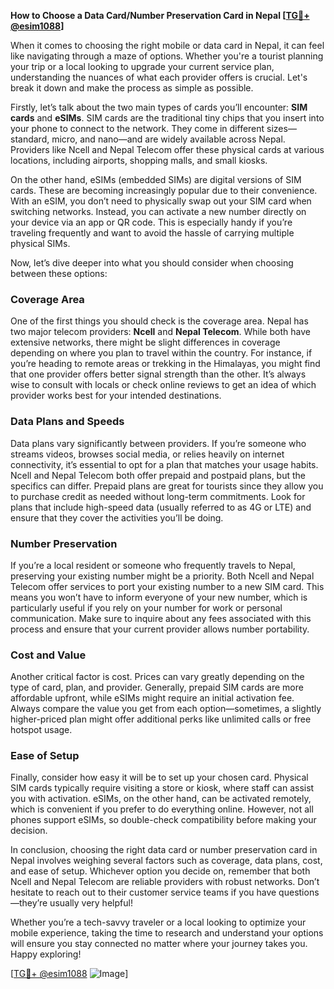 **How to Choose a Data Card/Number Preservation Card in Nepal [[TG💪+ @esim1088](https://t.me/s/esim1088)]**

When it comes to choosing the right mobile or data card in Nepal, it can feel like navigating through a maze of options. Whether you're a tourist planning your trip or a local looking to upgrade your current service plan, understanding the nuances of what each provider offers is crucial. Let's break it down and make the process as simple as possible.

Firstly, let’s talk about the two main types of cards you’ll encounter: **SIM cards** and **eSIMs**. SIM cards are the traditional tiny chips that you insert into your phone to connect to the network. They come in different sizes—standard, micro, and nano—and are widely available across Nepal. Providers like Ncell and Nepal Telecom offer these physical cards at various locations, including airports, shopping malls, and small kiosks.

On the other hand, eSIMs (embedded SIMs) are digital versions of SIM cards. These are becoming increasingly popular due to their convenience. With an eSIM, you don’t need to physically swap out your SIM card when switching networks. Instead, you can activate a new number directly on your device via an app or QR code. This is especially handy if you’re traveling frequently and want to avoid the hassle of carrying multiple physical SIMs.

Now, let’s dive deeper into what you should consider when choosing between these options:

### Coverage Area

One of the first things you should check is the coverage area. Nepal has two major telecom providers: **Ncell** and **Nepal Telecom**. While both have extensive networks, there might be slight differences in coverage depending on where you plan to travel within the country. For instance, if you’re heading to remote areas or trekking in the Himalayas, you might find that one provider offers better signal strength than the other. It’s always wise to consult with locals or check online reviews to get an idea of which provider works best for your intended destinations.

### Data Plans and Speeds

Data plans vary significantly between providers. If you’re someone who streams videos, browses social media, or relies heavily on internet connectivity, it’s essential to opt for a plan that matches your usage habits. Ncell and Nepal Telecom both offer prepaid and postpaid plans, but the specifics can differ. Prepaid plans are great for tourists since they allow you to purchase credit as needed without long-term commitments. Look for plans that include high-speed data (usually referred to as 4G or LTE) and ensure that they cover the activities you’ll be doing.

### Number Preservation

If you’re a local resident or someone who frequently travels to Nepal, preserving your existing number might be a priority. Both Ncell and Nepal Telecom offer services to port your existing number to a new SIM card. This means you won’t have to inform everyone of your new number, which is particularly useful if you rely on your number for work or personal communication. Make sure to inquire about any fees associated with this process and ensure that your current provider allows number portability.

### Cost and Value

Another critical factor is cost. Prices can vary greatly depending on the type of card, plan, and provider. Generally, prepaid SIM cards are more affordable upfront, while eSIMs might require an initial activation fee. Always compare the value you get from each option—sometimes, a slightly higher-priced plan might offer additional perks like unlimited calls or free hotspot usage.

### Ease of Setup

Finally, consider how easy it will be to set up your chosen card. Physical SIM cards typically require visiting a store or kiosk, where staff can assist you with activation. eSIMs, on the other hand, can be activated remotely, which is convenient if you prefer to do everything online. However, not all phones support eSIMs, so double-check compatibility before making your decision.

In conclusion, choosing the right data card or number preservation card in Nepal involves weighing several factors such as coverage, data plans, cost, and ease of setup. Whichever option you decide on, remember that both Ncell and Nepal Telecom are reliable providers with robust networks. Don’t hesitate to reach out to their customer service teams if you have questions—they’re usually very helpful!

Whether you’re a tech-savvy traveler or a local looking to optimize your mobile experience, taking the time to research and understand your options will ensure you stay connected no matter where your journey takes you. Happy exploring!

[[TG💪+ @esim1088](https://t.me/s/esim1088) ![Image](https://i.postimg.cc/Y0z9fWf4/image.png)]